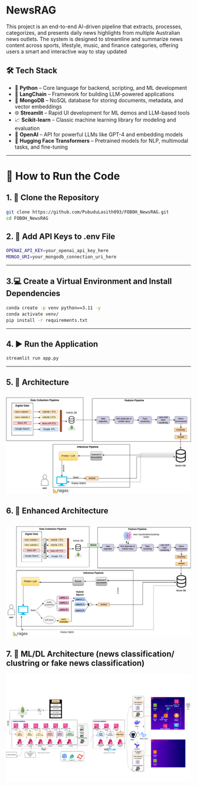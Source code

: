 # NewsRAG
This project is an end-to-end AI-driven pipeline that extracts, processes, categorizes, and presents daily news highlights from multiple Australian news outlets. The system is designed to streamline and summarize news content across sports, lifestyle, music, and finance categories, offering users a smart and interactive way to stay updated

## 🛠 Tech Stack

- 🐍 **Python** – Core language for backend, scripting, and ML development  
- 🦜 **LangChain** – Framework for building LLM-powered applications  
- 🍃 **MongoDB** – NoSQL database for storing documents, metadata, and vector embeddings  
- 🌐 **Streamlit** – Rapid UI development for ML demos and LLM-based tools  
- 📈 **Scikit-learn** – Classic machine learning library for modeling and evaluation  
- 🤖 **OpenAI** – API for powerful LLMs like GPT-4 and embedding models  
- 🤗 **Hugging Face Transformers** – Pretrained models for NLP, multimodal tasks, and fine-tuning  

---
# 🚀 How to Run the Code

## 1. 🔧 Clone the Repository

```bash
git clone https://github.com/PubuduLasith093/FOBOH_NewsRAG.git
cd FOBOH_NewsRAG
```
## 2. 🔐 Add API Keys to .env File

```bash
OPENAI_API_KEY=your_openai_api_key_here
MONGO_URI=your_mongodb_connection_uri_here
```
---

## 3.💻 Create a Virtual Environment and Install Dependencies
```bash
conda create -p venv python==3.11 -y
conda activate venv/
pip install -r requirements.txt
```
---
## 4. ▶️ Run the Application
```bash
streamlit run app.py
```
---
## 5. 🧱 Architecture
![App Screenshot](images/arc.png)
---
## 6. 🧱 Enhanced Architecture
![App Screenshot](images/enhanced_arc.png)
---
## 7. 🧱 ML/DL Architecture (news classification/ clustring or fake news classification)
![App Screenshot](images/ML_DL_arc.png)
